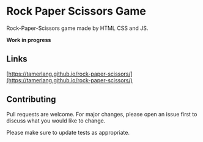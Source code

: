 # Rock Paper Scissors Game

Rock-Paper-Scissors game made by HTML CSS and JS.

**Work in progress**


## Links
[https://tamerlang.github.io/rock-paper-scissors/](https://tamerlang.github.io/rock-paper-scissors/)


## Contributing
Pull requests are welcome. For major changes, please open an issue first to discuss what you would like to change.

Please make sure to update tests as appropriate.
